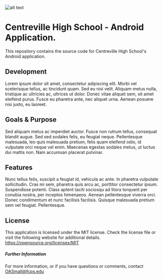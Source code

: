 ![alt text](https://i.imgur.com/fFHXXyz.png)

# Centreville High School - Android Application. 
This repository contains the source code for Centreville High School's Android application. 

## Development
Lorem ipsum dolor sit amet, consectetur adipiscing elit. Morbi vel scelerisque tellus, ac tincidunt quam. Sed eu nisi velit. Aliquam metus nulla, tristique ac ultricies ac, ultrices ut dolor. Donec vitae aliquet sem, sit amet eleifend purus. Fusce eu pharetra ante, nec aliquet urna. Aenean posuere nisi justo, eu laoreet.

## Goals & Purpose
Sed aliquam metus ac imperdiet auctor. Fusce non rutrum tellus, consequat blandit augue. Sed sed sodales felis, eu feugiat neque. Pellentesque malesuada, leo quis malesuada pretium, felis quam eleifend odio, id vulputate orci neque vel enim. Maecenas egestas sodales metus, ut luctus dui mattis non. Nam accumsan placerat pulvinar.

## Features
Nunc tellus felis, suscipit a feugiat id, vehicula ac ante. In pharetra vulputate sollicitudin. Cras mi sem, pharetra quis arcu ac, porttitor consectetur ipsum. Suspendisse potenti. Class aptent taciti sociosqu ad litora torquent per conubia nostra, per inceptos himenaeos. Aenean pellentesque viverra orci. Donec condimentum et nunc facilisis facilisis. Quisque malesuada pretium sem vel feugiat. Pellentesque.

## License 
This application is licensed under the MIT license. Check the license file or visit the following website for additional details. https://opensource.org/licenses/MIT


##### Further Information
For more information, or if you have questions or comments, contact OASmall@fcps.edu
